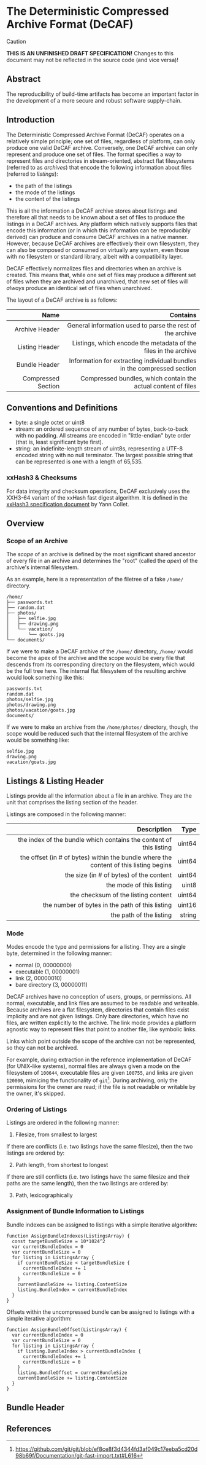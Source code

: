 # The Deterministic Compressed Archive Format (DeCAF)

> [!CAUTION]
> **THIS IS AN UNFINISHED DRAFT SPECIFICATION!**
> Changes to this document may not be reflected in the source code (and vice versa)!

## Abstract

The reproducibility of build-time artifacts has become an important factor in the development of a more secure and robust software supply-chain.

## Introduction

The Deterministic Compressed Archive Format (DeCAF) operates on a relatively simple principle; one set of files, regardless of platform, can only produce one valid DeCAF archive. Conversely, one DeCAF archive can only represent and produce one set of files. The format specifies a way to represent files and directories in stream-oriented, abstract flat filesystems (referred to as _archives_) that encode the following information about files (referred to _listings_):

- the path of the listings
- the mode of the listings
- the content of the listings

This is all the information a DeCAF archive stores about listings and therefore all that needs to be known about a set of files to produce the listings in a DeCAF archives. Any platform which natively supports files that encode this information (or in which this information can be reproducibly derived) can produce and consume DeCAF archives in a native manner. However, because DeCAF archives are effectively their own filesystem, they can also be composed or consumed on virtually any system, even those with no filesystem or standard library, albeit with a compatibility layer.

DeCAF effectively normalizes files and directories when an archive is created. This means that, while one set of files may produce a different set of files when they are archived and unarchived, that new set of files will _always_ produce an identical set of files when unarchived.

The layout of a DeCAF archive is as follows:

| Name | Contains |
| ---: | ---: |
| Archive Header | General information used to parse the rest of the archive |
| Listing Header | Listings, which encode the metadata of the files in the archive |
| Bundle Header | Information for extracting individual bundles in the compressed section |
| Compressed Section | Compressed bundles, which contain the actual content of files |

## Conventions and Definitions

- byte: a single octet or uint8
- stream: an ordered sequence of any number of bytes, back-to-back with no padding. All streams are encoded in "little-endian" byte order (that is, least significant byte first).
- string: an indefinite-length stream of uint8s, representing a UTF-8 encoded string with no null terminator. The largest possible string that can be represented is one with a length of 65,535.

### xxHash3 & Checksums

For data integrity and checksum operations, DeCAF exclusively uses the XXH3-64 variant of the xxHash fast digest algorithm. It is defined in the [xxHash3 specification document](https://github.com/Cyan4973/xxHash/blob/dev/doc/xxhash_spec.md) by Yann Collet.

## Overview

### Scope of an Archive

The _scope_ of an archive is defined by the most significant shared ancestor of every file in an archive and determines the "root" (called the _apex_) of the archive's internal filesystem.

As an example, here is a representation of the filetree of a fake `/home/` directory.

```
/home/
├── passwords.txt
├── random.dat
├── photos/
│   ├── selfie.jpg
│   ├── drawing.png
│   └── vacation/
│       └── goats.jpg
└── documents/
```

If we were to make a DeCAF archive of the `/home/` directory, `/home/` would become the apex of the archive and the scope would be every file that descends from its corresponding directory on the filesystem, which would be the full tree here. The internal flat filesystem of the resulting archive would look something like this:

```
passwords.txt
random.dat
photos/selfie.jpg
photos/drawing.png
photos/vacation/goats.jpg
documents/
```

If we were to make an archive from the `/home/photos/` directory, though, the scope would be reduced such that the internal filesystem of the archive would be something like:

```
selfie.jpg
drawing.png
vacation/goats.jpg
```

## Listings & Listing Header

Listings provide all the information about a file in an archive. They are the unit that comprises the listing section of the header.

Listings are composed in the following manner:

| Description | Type |
| ---: | ---: |
| the index of the bundle which contains the content of this listing | uint64 |
| the offset (in # of bytes) within the bundle where the content of this listing begins | uint64 |
| the size (in # of bytes) of the content | uint64 |
| the mode of this listing | uint8 |
| the checksum of the listing content | uint64 |
| the number of bytes in the path of this listing | uint16 |
| the path of the listing | string |

### Mode

Modes encode the type and permissions for a listing. They are a single byte, determined in the following manner:

- normal            (0, 00000000)
- executable        (1, 00000001)
- link              (2, 00000010)
- bare directory    (3, 00000011)

DeCAF archives have no conception of users, groups, or permissions. All normal, executable, and link files are assumed to be readable and writeable. Because archives are a flat filesystem, directories that contain files exist implicity and are not given listings. Only bare directories, which have no files, are written explicitly to the archive. The link mode provides a platform agnostic way to represent files that point to another file, like symbolic links.

Links which point outside the scope of the archive can not be represented, so they can not be archived.

For example, during extraction in the reference implementation of DeCAF (for UNIX-like systems), normal files are always given a mode on the filesystem of `100644`, executable files are given `100755`, and links are given `120000`, mimicing the functionality of `git`[^1]. During archiving, only the permissions for the owner are read; if the file is not readable or writable by the owner, it's skipped.


### Ordering of Listings

Listings are ordered in the following manner:

1. Filesize, from smallest to largest

If there are conflicts (i.e. two listings have the same filesize), then the two listings are ordered by:

2. Path length, from shortest to longest

If there are still conflicts (i.e. two listings have the same filesize and their paths are the same length), then the two listings are ordered by:

3. Path, lexicographically

### Assignment of Bundle Information to Listings

Bundle indexes can be assigned to listings with a simple iterative algorithm:

```
function AssignBundleIndexes(ListingsArray) {
  const targetBundleSize = 10*1024^2
  var currentBundleIndex = 0
  var currentBundleSize = 0
  for listing in ListingsArray {
    if currentBundleSize < targetBundleSize {
      currentBundleIndex += 1
      currentBundleSize = 0
    }
    currentBundleSize += listing.ContentSize
    listing.BundleIndex = currentBundleIndex
  }
}
```

Offsets within the uncompressed bundle can be assigned to listings with a simple iterative algorithm:

```
function AssignBundleOffset(ListingsArray) {
  var currentBundleIndex = 0
  var currentBundleSize = 0
  for listing in ListingsArray {
    if listing.BundleIndex > currentBundleIndex {
      currentBundleIndex += 1
      currentBundleSize = 0
    }
    listing.BundleOffset = currentBundleSize
    currentBundleSize += listing.ContentSize
  }
}
```

## Bundle Header



## References

[^1]: https://github.com/git/git/blob/ef8ce8f3d4344fd3af049c17eeba5cd20d98b69f/Documentation/git-fast-import.txt#L616
